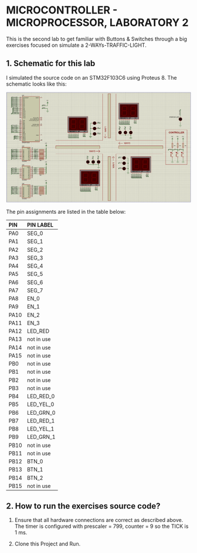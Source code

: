 
# MICROCONTROLLER - MICROPROCESSOR, LABORATORY 2

This is the second lab to get familiar with Buttons & Switches through a big exercises focused on simulate a 2-WAYs-TRAFFIC-LIGHT.


## 1. Schematic for this lab

I simulated the source code on an STM32F103C6 using Proteus 8. The schematic looks like this:

![Proteus Schematic](./images/Proteus_Schematic_LAB3.png)

The pin assignments are listed in the table below:

| PIN      | PIN LABEL      |
|:---------|:---------------|
| PA0      | SEG_0          |
| PA1      | SEG_1          |
| PA2      | SEG_2          |
| PA3      | SEG_3          |
| PA4      | SEG_4          |
| PA5      | SEG_5          |
| PA6      | SEG_6          |
| PA7      | SEG_7          |
| PA8      | EN_0           |
| PA9      | EN_1           |
| PA10     | EN_2           |
| PA11     | EN_3           |
| PA12     | LED_RED        |
| PA13     | not in use     |
| PA14     | not in use     |
| PA15     | not in use     |
| PB0      | not in use     |
| PB1      | not in use     |
| PB2      | not in use     |
| PB3      | not in use     |
| PB4      | LED_RED_0      |
| PB5      | LED_YEL_0      |
| PB6      | LED_GRN_0      |
| PB7      | LED_RED_1      |
| PB8      | LED_YEL_1      |
| PB9      | LED_GRN_1      |
| PB10     | not in use     |
| PB11     | not in use     |
| PB12     | BTN_0          |
| PB13     | BTN_1          |
| PB14     | BTN_2          |
| PB15     | not in use     |

## 2. How to run the exercises source code?

1. Ensure that all hardware connections are correct as described above. The timer is configured with prescaler = 799, counter = 9 so the TICK is 1 ms.

2. Clone this Project and Run.